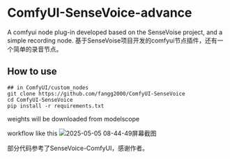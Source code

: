 # ComfyUI-SenseVoice-advance
A comfyui node plug-in developed based on the SenseVoise project, and a simple recording node.
基于SenseVoise项目开发的comfyui节点插件，还有一个简单的录音节点。

## How to use
```
## in ComfyUI/custom_nodes
git clone https://github.com/fangg2000/ComfyUI-SenseVoice
cd ComfyUI-SenseVoice
pip install -r requirements.txt
```
weights will be downloaded from modelscope

workflow like this
![2025-05-05 08-44-49屏幕截图](https://github.com/user-attachments/assets/f6b6c2be-eec8-4875-a28c-65ea6fde906b)



部分代码参考了SenseVoice-ComfyUI，感谢作者。
